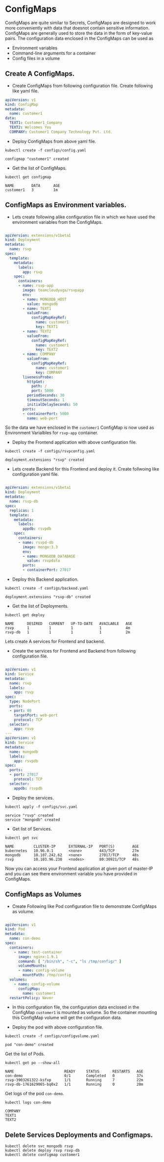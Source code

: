 # ConfigMaps
ConfigMaps are quite similar to Secrets, ConfigMaps are designed to work more conveniently with data that doesnot contain sensitive information. ConfigMaps are generally used to store the data in the form of key-value pairs. The configuration data enclosed in the ConfigMaps can be used as

- Environment variables
- Command-line arguments for a container
- Config files in a volume

## Create A ConfigMaps.

- Create ConfigMaps from following configuration file. Create following like yaml file.

```yaml
apiVersion: v1
kind: ConfigMap
metadata:
  name: customer1
data:
  TEXT1: Customer1_Company
  TEXT2: Welcomes You
  COMPANY: Customer1 Company Technology Pvt. Ltd.
```

- Deploy ConfigMaps from above yaml file.

```command
kubectl create -f configs/config.yaml
```
```
configmap "customer1" created
```

- Get the list of ConfigMaps.

```command
kubectl get configmap
```
```
NAME        DATA      AGE
customer1   3         1m
```

## ConfigMaps as Environment variables.

- Lets create following alike configuration file in which we have used the environment variables from the ConfigMaps.

```yaml

apiVersion: extensions/v1beta1
kind: Deployment
metadata:
  name: rsvp
spec:
  template:
    metadata:
      labels:
        app: rsvp
    spec:
      containers:
      - name: rsvp-app
        image: teamcloudyuga/rsvpapp
        env:
        - name: MONGODB_HOST
          value: mongodb
        - name: TEXT1
          valueFrom:
            configMapKeyRef:
              name: customer1
              key: TEXT1
        - name: TEXT2
          valueFrom:
            configMapKeyRef:
              name: customer1
              key: TEXT2
        - name: COMPANY
          valueFrom:
            configMapKeyRef:
              name: customer1
              key: COMPANY
        livenessProbe:
          httpGet:
            path: /
            port: 5000
          periodSeconds: 30
          timeoutSeconds: 1
          initialDelaySeconds: 50
        ports:
        - containerPort: 5000
          name: web-port

```

So the data we have enclosed in the `customer1` ConfigMap is now used as Environment Varialbles for `rsvp-app` container.

- Deploy the Frontend application with above configuration file.

```command
kubectl create -f configs/rsvpconfig.yaml
```
```
deployment.extensions "rsvp" created
```

- Lets create Backend for this Frontend and deploy it. Create follwoing like configuration yaml file.

```yaml

apiVersion: extensions/v1beta1
kind: Deployment
metadata:
  name: rsvp-db
spec:
  replicas: 1
  template:
    metadata:
      labels:
        appdb: rsvpdb
    spec:
      containers:
      - name: rsvpd-db
        image: mongo:3.3
        env:
        - name: MONGODB_DATABASE
          value: rsvpdata
        ports:
        - containerPort: 27017
```

- Deploy this Backend application.

```command
kubectl create -f configs/backend.yaml
```
```
deployment.extensions "rsvp-db" created
```

- Get the list of Deployments.

```command
kubectl get deploy
```
```
NAME      DESIRED   CURRENT   UP-TO-DATE   AVAILABLE   AGE
rsvp      1         1         1            1           4m
rsvp-db   1         1         1            1           2m
```

Lets create A services for Frontend and backend.

- Create the services for Frontend and Backend from following configuration file.

```yaml

apiVersion: v1
kind: Service
metadata:
  name: rsvp
  labels:
    app: rsvp
spec:
  type: NodePort
  ports:
  - port: 80
    targetPort: web-port
    protocol: TCP
  selector:
    app: rsvp
---
apiVersion: v1
kind: Service
metadata:
  name: mongodb
  labels:
    app: rsvpdb
spec:
  ports:
  - port: 27017
    protocol: TCP
  selector:
    appdb: rsvpdb
```

- Deploy the services.

```command
kubectl apply -f configs/svc.yaml 
```
```
service "rsvp" created
service "mongodb" created

```

- Get list of Services.

```command
kubectl get svc
```
```
NAME         CLUSTER-IP      EXTERNAL-IP   PORT(S)        AGE
kubernetes   10.96.0.1       <none>        443/TCP        27m
mongodb      10.107.242.62   <none>        27017/TCP      48s
rsvp         10.103.96.230   <nodes>       80:30921/TCP   48s
```
Now you can access your Frontend application at given port of master-IP and you can see there environment variable you have provided in ConfigMaps.


## ConfigMaps as Volumes 

- Create Following like Pod configuration file to demonstrate ConfigMaps as volume.

```yaml

apiVersion: v1
kind: Pod
metadata:
  name: con-demo
spec:
  containers:
    - name: test-container
      image: nginx:1.9.1
      command: [ "/bin/sh", "-c", "ls /tmp/config/" ]
      volumeMounts:
      - name: config-volume
        mountPath: /tmp/config
  volumes:
    - name: config-volume
      configMap:
        name: customer1
  restartPolicy: Never
```
- In this configuration file, the configuration data enclosed in the ConfigMap `customer1` is mounted as volume. So the container mounting this ConfigMap volume will get the configuration data.

- Deploy the pod with above configuration file.

```command
kubectl create -f configs/configvolume.yaml
```
```
pod "con-demo" created
```
Get the list of Pods.

```command
kubectl get po --show-all
```
```
NAME                       READY     STATUS      RESTARTS   AGE
con-demo                   0/1       Completed   0          37s
rsvp-3903261322-ksfxp      1/1       Running     7          22m
rsvp-db-1761629065-bq0x2   1/1       Running     0          20m
```

Get logs of the pod `con-demo`.

```commands
kubectl logs con-demo
```
```
COMPANY
TEXT1
TEXT2
```
## Delete Services Deployments and Configmaps.

```command
kubectl delete svc mongodb rsvp 
kubectl delete deploy rsvp rsvp-db
kubectl delete configmap customer1
```

